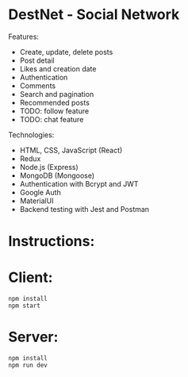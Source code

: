 # DestNet - Social Network

Features:

- Create, update, delete posts
- Post detail
- Likes and creation date
- Authentication
- Comments
- Search and pagination
- Recommended posts
- TODO: follow feature
- TODO: chat feature

Technologies:

- HTML, CSS, JavaScript (React)
- Redux
- Node.js (Express)
- MongoDB (Mongoose)
- Authentication with Bcrypt and JWT
- Google Auth
- MaterialUI
- Backend testing with Jest and Postman


# Instructions:

# Client:
    npm install
    npm start

# Server:
    npm install
    npm run dev